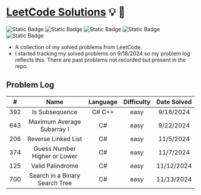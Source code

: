 # **[LeetCode Solutions](https://leetcode.com/)** :bulb: :rocket:

![Static Badge](https://img.shields.io/badge/languages-c%23%20python%20c%2B%2B-purple)
![Static Badge](https://img.shields.io/badge/easy-15-green)
![Static Badge](https://img.shields.io/badge/medium-0-orange)
![Static Badge](https://img.shields.io/badge/hard-0-red?color=%23ff0000)
![Static Badge](https://img.shields.io/badge/total-15-yellow)

- A collection of my solved problems from LeetCode.
- I started tracking my solved problems on 9/18/2024 so my problem log reflects this. There are past problems not recorded but present in the repo.

## Problem Log

|  #  |      Name       | Language | Difficulty | Date Solved |
| :-: | :-------------: | :-------: | :--------: | :---------: |
| 392 | Is Subsequence  |  C# C++  |    easy    |  9/18/2024  |
| 643 | Maximum Average Subarray I | C# | easy | 9/22/2024 |
| 206 | Reverse Linked List | C# | easy | 11/5/2024 |
| 374 | Guess Number Higher or Lower | C# | easy | 11/7/2024 |
| 125 | Valid Palindrome | C# | easy | 11/12/2024 |
| 700 | Search in a Binary Search Tree | C# | easy | 11/13/2024 |
